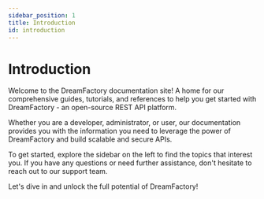 ```yaml
---
sidebar_position: 1
title: Introduction
id: introduction
---
```


# Introduction

Welcome to the DreamFactory documentation site! A home for our comprehensive guides, tutorials, and references to help you get started with DreamFactory - an open-source REST API platform. 

Whether you are a developer, administrator, or user, our documentation provides you with the information you need to leverage the power of DreamFactory and build scalable and secure APIs.

To get started, explore the sidebar on the left to find the topics that interest you. If you have any questions or need further assistance, don't hesitate to reach out to our support team.

Let's dive in and unlock the full potential of DreamFactory!